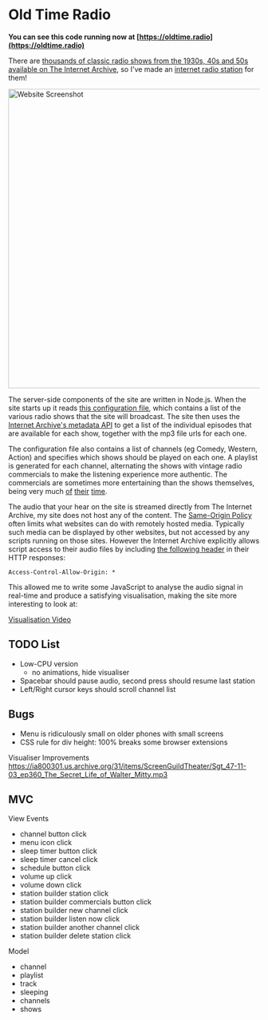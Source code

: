 # Old Time Radio

**You can see this code running now at [https://oldtime.radio](https://oldtime.radio)**

There are [thousands of classic radio shows from the 1930s, 40s and 50s available on The Internet Archive](https://archive.org/details/oldtimeradio), so I've made an [internet radio station](https://oldtime.radio/) for them!

<img src="https://codebox.net/assets/images/old-time-radio/oldtime-radio-website.png" alt="Website Screenshot" width="600"/>

The server-side components of the site are written in Node.js. When the site starts up it reads [this configuration file](https://github.com/codebox/old-time-radio/blob/master/data.json), which contains a list of the various radio shows that the site will broadcast. The site then uses the [Internet Archive's metadata API](https://archive.org/services/docs/api/metadata.html) to get a list of the individual episodes that are available for each show, together with the mp3 file urls for each one.

The configuration file also contains a list of channels (eg Comedy, Western, Action) and specifies which shows should be played on each one. A playlist is generated for each channel, alternating the shows with vintage radio commercials to make the listening experience more authentic. The commercials are sometimes more entertaining than the shows themselves, being very much [of](https://archive.org/details/Old_Radio_Adverts_01/OldRadio_Adv--Bromo_Quinine.mp3) [their](https://archive.org/details/Old_Radio_Adverts_01/OldRadio_Adv--Camel1.mp3) [time](https://archive.org/details/Old_Radio_Adverts_01/OldRadio_Adv--Fitch.mp3).

The audio that your hear on the site is streamed directly from The Internet Archive, my site does not host any of the content. The [Same-Origin Policy](https://en.wikipedia.org/wiki/Same-origin_policy) often limits what websites can do with remotely hosted media. Typically such media can be displayed by other websites, but not accessed by any scripts running on those sites. However the Internet Archive explicitly allows script access to their audio files by including [the following header](https://developer.mozilla.org/en-US/docs/Web/HTTP/Headers/Access-Control-Allow-Origin) in their HTTP responses:

    Access-Control-Allow-Origin: *

This allowed me to write some JavaScript to analyse the audio signal in real-time and produce a satisfying visualisation, making the site more interesting to look at:

[Visualisation Video](https://codebox.net/assets/video/old-time-radio/audio-visualisation.mp4)

## TODO List

* Low-CPU version
    * no animations, hide visualiser
* Spacebar should pause audio, second press should resume last station
* Left/Right cursor keys should scroll channel list

## Bugs
* Menu is ridiculously small on older phones with small screens
* CSS rule for div height: 100% breaks some browser extensions

Visualiser Improvements
https://ia800301.us.archive.org/31/items/ScreenGuildTheater/Sgt_47-11-03_ep360_The_Secret_Life_of_Walter_Mitty.mp3

MVC
---
View Events
- channel button click
- menu icon click
- sleep timer button click
- sleep timer cancel click
- schedule button click
- volume up click
- volume down click
- station builder station click
- station builder commercials button click
- station builder new channel click
- station builder listen now click
- station builder another channel click
- station builder delete station click

Model
- channel
- playlist
- track
- sleeping
- channels
- shows